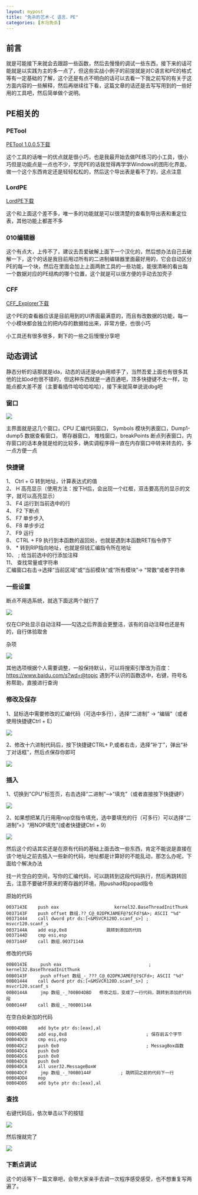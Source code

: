```yaml
---
layout: mypost
title: "免杀的艺术-C 语言、PE"
categories: [木马免杀]
---
```


## 前言

就是可能接下来就会去跟踪一些函数，然后去慢慢的调试一些东西，接下来的话可能就是以实践为主的多一点了，但这些实战小例子的前提就是对C语言和PE的格式等有一定基础的了解，这个还是有点不明白的话可以去看一下我之前写的有关于这方面内容的一些解释，然后再继续往下看，这篇文章的话还是去写写用到的一些好用的工具吧，然后简单做个说明。

## PE相关的

### PETool

[PETool 1.0.0.5](https://clicking777.top/wp-content/uploads/2024/05/PETool-1.0.0.5.zip)[下载](https://clicking777.top/wp-content/uploads/2024/05/PETool-1.0.0.5.zip)

这个工具的话唯一的优点就是很小巧，也是我最开始去做PE练习的小工具，很小巧但是功能点是一点也不少，学完PE的话我觉得再学学Windows的图形化界面，做一个这个东西肯定还是轻轻松松的，然后这个导出表是看不了的，这点注意

### LordPE

[LordPE](https://clicking777.top/wp-content/uploads/2024/05/LordPE.zip)[下载](https://clicking777.top/wp-content/uploads/2024/05/LordPE.zip)

这个和上面这个差不多，唯一多的功能就是可以很清楚的查看到导出表和重定位表，其他功能上都差不多

### 010编辑器

这个有点大，上传不了，建议去吾爱破解上面下一个汉化的，然后想办法自己去破解一下，这个的话是我目前用过所有的二进制编辑器里面最好用的，它会自动区分PE的每一个块，然后在里面会加上上面两款工具的一些功能，能很清晰的看出每一个数据对应的PE结构的哪个位置，这个就是可以很方便的手动去加壳子

### CFF

[CFF\_Explorer](https://clicking777.top/wp-content/uploads/2024/05/CFF_Explorer.zip)[下载](https://clicking777.top/wp-content/uploads/2024/05/CFF_Explorer.zip)

这个PE的查看器应该是目前用到的UI界面最满意的，而且有改数据的功能，每一个小模块都会独立的把内存的数据给出来，非常方便，也很小巧

小工具还有很多很多，剩下的一些之后慢慢分享吧

## 动态调试

静态分析的话那就是ida，动态的话还是dgb用顺手了，当然吾爱上面也有很多其他的比如od也很不错的，但这种东西就是一通百通吧，顶多快捷键不太一样，功能点都大差不差（主要看插件哈哈哈哈哈），接下来就简单说说dbg吧

### 窗口

![](image-6-1024x544.png)

主界面就是这几个窗口，CPU 汇编代码窗口， Symbols 模块列表窗口，Dump1-dump5 数据查看窗口， 寄存器窗口， 堆栈窗口，breakPoints 断点列表窗口，内存窗口的话本身就是给的比较多，确实调程序得一直在内存窗口中转来转去的，多一点方便一点

### 快捷键

1、 Ctrl + G 转到地址，计算表达式的值  
2、 H 高亮显示（使用方法：按下H后，会出现一个红框，双击要高亮的显示的文字，就可以高亮显示）  
3、 F4 运行到当前选中的行  
4、 F2 下断点  
5、 F7 单步步入  
6、 F8 单步步过  
7、 F9 运行  
8、 CTRL + F9 执行到本函数的返回处，也就是遇到本函数RET指令停下  
9、 \* 转到RIP指向地址，也就是但钱汇编指令所在地址  
10、 ; 给当前选中的行添加注释  
11、 查找常量或字符串  
汇编窗口右击->选择“当前区域”或“当前模块”或“所有模块”-> “常数”或者字符串

### 一些设置

断点不用选系统，就选下面这两个就行了

![](image-7.png)

仅在CIP处显示自动注释——勾选之后界面会更整洁，该有的自动注释也还是有的，自行体验取舍

杂项

![](image-8.png)

其他选项根据个人需要调整，一般保持默认，可以将搜索引擎改为百度：https://www.baidu.com/s?wd=@topic 遇到不认识的函数选中，右键，符号名称帮助，直接进行查询

### 修改及保存

1、鼠标选中需要修改的汇编代码（可选中多行），选择“二进制” -> “编辑”（或者使用快捷键Ctrl + E）

![](image-9-1024x480.png)

2、修改十六进制代码后，按下快捷键CTRL+ P,或者右击，选择“补丁”，弹出“补丁对话框”，然后点保存你即可

![](image-10-1024x453.png)

### 插入

1、切换到"CPU"标签页，右击选择“二进制”-->“填充”（或者直接按下快捷键F）

![](image-11.png)

2、如果想把某几行用用nop空指令填充，选中要填充的行（可多行）可以选择“二进制”=》“用NOP填充”(或者快捷键Ctrl + 9)

![](image-12-1024x428.png)

然后这个的话其实还是在原有代码的基础上面去改一些东西，肯定不能说是直接在该个地址之前去插入一些新的代码，地址都是计算好的不能乱动，那怎么办呢，下面给个解决办法

找一片空白的空间，写你的汇编代码，可以跳转到这段代码执行，然后再跳转回去，注意不要破坏原来的寄存器的环境，用pushad和popad指令

原始的代码

```
0037143E    push eax                     kernel32.BaseThreadInitThunk
0037143F    push offset 数组.??_C@_02DPKJAMEF@?$CFd?$A>; ASCII "%d"
00371444    call dword ptr ds:[<&MSVCR120D.scanf_s>] ; msvcr120.scanf_s
0037144A    add esp,0x8               跳转到添加的代码
0037144D    cmp esi,esp           
0037144F    call 数组.0037114A
```

修改的代码

```
00B0143E     push eax                                 ; kernel32.BaseThreadInitThunk
00B0143F     push offset 数组_-_???_C@_02DPKJAMEF@?$CFd>; ASCII "%d"
00B01444    call dword ptr ds:[<&MSVCR120D.scanf_s>] ; msvcr120.scanf_s
00B0144A     jmp 数组_-_?00B04DBD   修改之后，变成了一行代码，跳转到添加的代码段     
00B0144F    call 数组_-_?00B0114A
```

在空白处新加的代码

```
00B04DBB    add byte ptr ds:[eax],al
00B04DBD    add esp,0x8                              ; 保存前五个字节
00B04DC0    cmp esi,esp
00B04DC2    push 0x0                                 ; MessagBox函数
00B04DC4    push 0x0
00B04DC6    push 0x0
00B04DC8    push 0x0
00B04DCA    all user32.MessageBoxW
00B04DCF     jmp 数组_-_?00B0144F           ; 跳转回之前的代码下一行
00B04DD4    nop
00B04DD5    add byte ptr ds:[eax],al
```

### 查找

右键代码后，依次单击以下的按钮

![](image-13-1024x868.png)

然后搜就完了

![](image-14-1024x416.png)

### 下断点调试

这个的话等下一篇文章吧，会带大家亲手去调一次程序感受感受，也不想重复写两遍了。